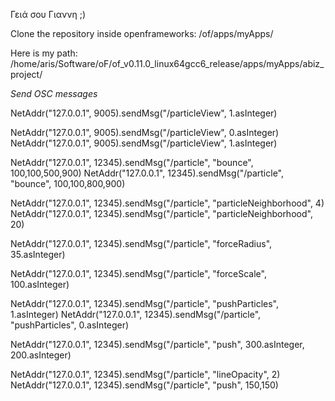 Γειά σου Γιαννη ;)

Clone the repository inside openframeworks:  /of/apps/myApps/

Here is my path: /home/aris/Software/oF/of_v0.11.0_linux64gcc6_release/apps/myApps/abiz_project/

*Send OSC messages*

NetAddr("127.0.0.1", 9005).sendMsg("/particleView", 1.asInteger)

NetAddr("127.0.0.1", 9005).sendMsg("/particleView", 0.asInteger)
NetAddr("127.0.0.1", 9005).sendMsg("/particleView", 1.asInteger)

NetAddr("127.0.0.1", 12345).sendMsg("/particle", "bounce", 100,100,500,900)
NetAddr("127.0.0.1", 12345).sendMsg("/particle", "bounce", 100,100,800,900)

NetAddr("127.0.0.1", 12345).sendMsg("/particle", "particleNeighborhood", 4)
NetAddr("127.0.0.1", 12345).sendMsg("/particle", "particleNeighborhood", 20)




NetAddr("127.0.0.1", 12345).sendMsg("/particle", "forceRadius", 35.asInteger)

NetAddr("127.0.0.1", 12345).sendMsg("/particle", "forceScale", 100.asInteger)

NetAddr("127.0.0.1", 12345).sendMsg("/particle", "pushParticles", 1.asInteger)
NetAddr("127.0.0.1", 12345).sendMsg("/particle", "pushParticles", 0.asInteger)


NetAddr("127.0.0.1", 12345).sendMsg("/particle", "push", 300.asInteger, 200.asInteger)

NetAddr("127.0.0.1", 12345).sendMsg("/particle", "lineOpacity", 2)
NetAddr("127.0.0.1", 12345).sendMsg("/particle", "push", 150,150)
